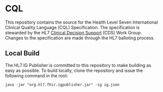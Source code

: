 # CQL

This repository contains the source for the Health Level Seven International Clinical Quality Language (CQL)  Specification. The specification is stewarded by the HL7 [Clinical Decision Support](http://www.hl7.org/Special/committees/dss/index.cfm) (CDS) Work Group. Changes to the specification are made through the HL7 balloting process.

## Local Build

The HL7 IG Publisher is committed to this repository to make building as easy as possible. To build locally, clone the repository and issue the following command in the root:

    java -jar "org.hl7.fhir.igpublisher.jar" -ig ig.json